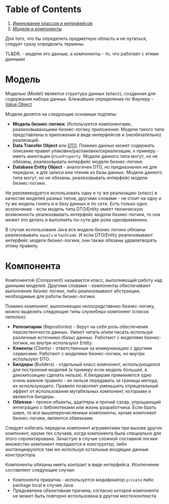 # Table of Contents

1. [Именование классов и интерфейсов](/articles/Naming.md)
2. [Модели и компоненты](/articles/ModelsAndComponents.md)


Для того, что бы определить предметную область и не путаться, следует сразу определить термины.

TL&DR; - модели это данные, а компоненты - то, что работает с этими данными

# Модель

Моделью (Model) является структура данных (класс), созданная для содержания набора данных. 
Ближайшее определение по Фаулеру - [Value Object](https://martinfowler.com/bliki/ValueObject.html)

Модели делятся на следующие основные подтипы:

* **Модель бизнес-логики**. Используется компонентами, реализовывающими бизнес-логику приложения. 
  Модели такого типа представлены в приложении в виде интерфейсов и (необязательно) реализаций.
* **Data Transfer Object** или [DTO](https://www.martinfowler.com/eaaCatalog/dataTransferObject.html).
  Помимо данных может содержать описание правил упаковки/распаковки/сериализации,
  к примеру - иметь аннотации `@JsonProperty`. Модели данного типа могут, но не обязаны, реализовывать
  интерфейс модели бизнес-логики.
* **Database Entity Object** - аналогичен DTO, но предназначен не для передачи, а для записи или 
  чтения из базы данных. Модели данного типа могут, но не обязаны, реализовывать
  интерфейс модели бизнес-логики.

Не рекоммендуется использовать одну и ту же реализацию (класс) в качестве моделей разных типов, 
другими словами - не стоит на одну и ту же модель гонять и в базу данных и по сети. 
Есть только одно исключение - если модель типа DTO/Entity имеет техническую возможность
реализовывать интерфейс модели бизнес-логики, то она может это делать и  выполнять 
по-сути две роли одновременнно.

В случае использоваия Java все модели бизнес логики обязаны реализовывать `equals` и `hashCode`.
И если DTO/Entity реализовывают интерфейс модели бизнес-логики, они также обязаны
удовлетворять этому правилу.

# Компонента

Компонентой (Component) называется класс, выполняющий работу над данными моделей. Другими словами - 
компоненты обеспечивают выполнение бизнес логики, либо реализовывают абстракции, необходимые для
работы бизнес-логики. 

Помимо компонент, выполняющих непосредственно бизнес-логику, можно выделить следующие типы 
служебных компонент (список неполон):

* **Репозитарии** (Repositories) - берут на себя роль обеспечения персистентности данных. Умеют 
  читать и/или писать используя различные источники (базы) данных. Работают с моделями 
  бизнес-логики, но внутри используют Entity.
* **Клиенты** (Clients) - ответственные за коммуникацию с другими сервисами. Работают с моделями 
  бизнес-логики, но внутри используют DTO.
* **Билдеры** (Builders) - отдельный класс компонент, использующихся для построения моделей 
  (к примеру если модель большая, а декомпозицию сделать нельзя). К билдерам применяется одно 
  очень важное правило - их нельзя передавать за границы метода, их использующего. Правило 
  позволяет уменьшить отрицательный эффект от использования мутабельных компонент, которыми
  и являются билдеры.
* **Обвязки** - прокси объекты, адаптеры и прочий сахар, упрощающий интеграцию с библиотеками или
  жизнь разработчика. Если брать шире, то все вышеперечисленные компоненты, кроме компонент
  бизнес-логики, являются обвязками.

Следует избегать передачи компонент агрументами при вызове других компонент, кроме тех случаев, 
когда компонента была специально для этого спроектирована. Зачастую в случае сложной составной логики
множество компонент передаются в конструктор, либо инстанциируются там же используя остальные
входящие данные конструктора.

Компоненты обязаны иметь контракт в виде интерфейса. Исключение составляют следующие случаи:

* Компонента приватна - используется модификатор `private` либо package local в случае Java.
* Предъявлена объективная причина, согласно которой компонента не может быть повторно
  использована в другом месте/контекста.

